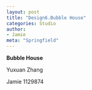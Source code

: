 ```yaml
---
layout: post
title: "Design6.Bubble House"
categories: Studio
author:
- Jamie
meta: "Springfield"
---
```

**Bubble House**

Yuxuan Zhang

Jamie
1129874
